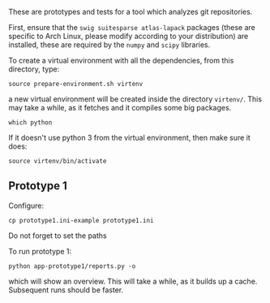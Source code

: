 These are prototypes and tests for a tool which analyzes git repositories.

First, ensure that the `swig suitesparse atlas-lapack` packages (these are
specific to Arch Linux, please modify according to your distribution) are
installed, these are required by the `numpy` and `scipy` libraries.

To create a virtual environment with all the dependencies, from this directory,
type:

    source prepare-environment.sh virtenv

a new virtual environment will be created inside the directory `virtenv/`.
This may take a while, as it fetches and it compiles some big packages.

    which python

If it doesn't use python 3 from the virtual environment, then make sure it does:

    source virtenv/bin/activate

## Prototype 1

Configure:

    cp prototype1.ini-example prototype1.ini

Do not forget to set the paths

To run prototype 1:

    python app-prototype1/reports.py -o

which will show an overview. This will take a while, as it builds up a cache.
Subsequent runs should be faster.
